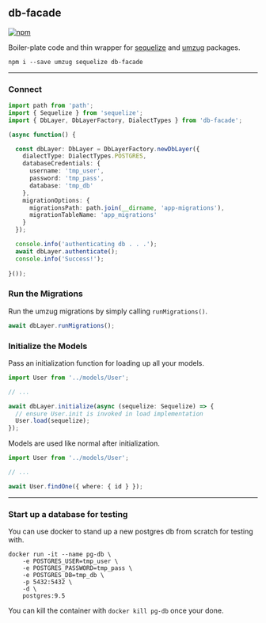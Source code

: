 ## db-facade

[![npm](https://img.shields.io/npm/v/db-facade?logo=npm)](https://www.npmjs.com/package/db-facade)

Boiler-plate code and thin wrapper for [sequelize](https://www.npmjs.com/package/sequelize) and [umzug](https://www.npmjs.com/package/umzug) packages.

```
npm i --save umzug sequelize db-facade
```

---

### Connect

```TypeScript
import path from 'path';
import { Sequelize } from 'sequelize';
import { DbLayer, DbLayerFactory, DialectTypes } from 'db-facade';

(async function() {

  const dbLayer: DbLayer = DbLayerFactory.newDbLayer({
    dialectType: DialectTypes.POSTGRES,
    databaseCredentials: {
      username: 'tmp_user',
      password: 'tmp_pass',
      database: 'tmp_db'
    },
    migrationOptions: {
      migrationsPath: path.join(__dirname, 'app-migrations'),
      migrationTableName: 'app_migrations'
    }
  });

  console.info('authenticating db . . .');
  await dbLayer.authenticate();
  console.info('Success!');
  
}());
```


### Run the Migrations

Run the umzug migrations by simply calling `runMigrations()`.

```TypeScript
await dbLayer.runMigrations();  
```


### Initialize the Models

Pass an initialization function for loading up all your models.

```TypeScript
import User from '../models/User';

// ...

await dbLayer.initialize(async (sequelize: Sequelize) => {
  // ensure User.init is invoked in load implementation
  User.load(sequelize);
});
```

Models are used like normal after initialization.

```TypeScript
import User from '../models/User';

// ...

await User.findOne({ where: { id } });
```



---

### Start up a database for testing

You can use docker to stand up a new postgres db from scratch for testing with.

```
docker run -it --name pg-db \
    -e POSTGRES_USER=tmp_user \
    -e POSTGRES_PASSWORD=tmp_pass \
    -e POSTGRES_DB=tmp_db \
    -p 5432:5432 \
    -d \
    postgres:9.5
```

You can kill the container with `docker kill pg-db` once your done.
